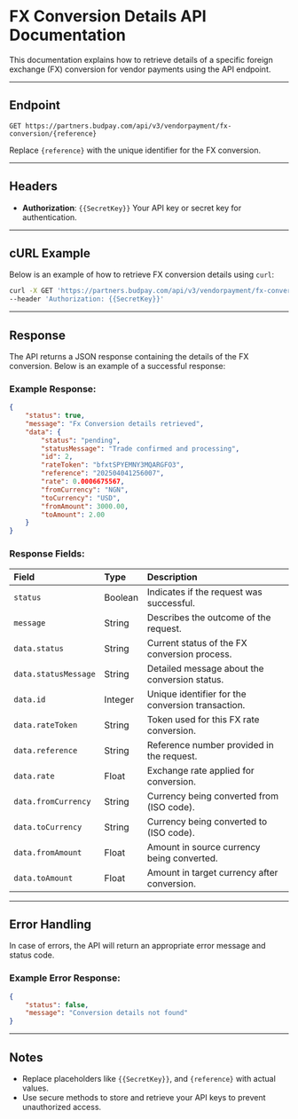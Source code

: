 # FX Conversion Details API Documentation

This documentation explains how to retrieve details of a specific foreign exchange (FX) conversion for vendor payments using the API endpoint.

---

## **Endpoint**

```
GET https://partners.budpay.com/api/v3/vendorpayment/fx-conversion/{reference}
```

Replace `{reference}` with the unique identifier for the FX conversion.

---

## **Headers**

- **Authorization**: `{{SecretKey}}`
Your API key or secret key for authentication.

---

## **cURL Example**

Below is an example of how to retrieve FX conversion details using `curl`:

```bash
curl -X GET 'https://partners.budpay.com/api/v3/vendorpayment/fx-conversion/202504041256007' \
--header 'Authorization: {{SecretKey}}'
```

---

## **Response**

The API returns a JSON response containing the details of the FX conversion. Below is an example of a successful response:

### Example Response:

```json
{
    "status": true,
    "message": "Fx Conversion details retrieved",
    "data": {
        "status": "pending",
        "statusMessage": "Trade confirmed and processing",
        "id": 2,
        "rateToken": "bfxtSPYEMNY3MQARGFO3",
        "reference": "202504041256007",
        "rate": 0.0006675567,
        "fromCurrency": "NGN",
        "toCurrency": "USD",
        "fromAmount": 3000.00,
        "toAmount": 2.00
    }
}
```


### Response Fields:

| Field | Type | Description |
| :-- | :-- | :-- |
| `status` | Boolean | Indicates if the request was successful. |
| `message` | String | Describes the outcome of the request. |
| `data.status` | String | Current status of the FX conversion process. |
| `data.statusMessage` | String | Detailed message about the conversion status. |
| `data.id` | Integer | Unique identifier for the conversion transaction. |
| `data.rateToken` | String | Token used for this FX rate conversion. |
| `data.reference` | String | Reference number provided in the request. |
| `data.rate` | Float | Exchange rate applied for conversion. |
| `data.fromCurrency` | String | Currency being converted from (ISO code). |
| `data.toCurrency` | String | Currency being converted to (ISO code). |
| `data.fromAmount` | Float | Amount in source currency being converted. |
| `data.toAmount` | Float | Amount in target currency after conversion. |

---

## **Error Handling**

In case of errors, the API will return an appropriate error message and status code.

### Example Error Response:

```json
{
    "status": false,
    "message": "Conversion details not found"
}
```

---

## **Notes**

- Replace placeholders like `{{SecretKey}}`, and `{reference}` with actual values.
- Use secure methods to store and retrieve your API keys to prevent unauthorized access.
